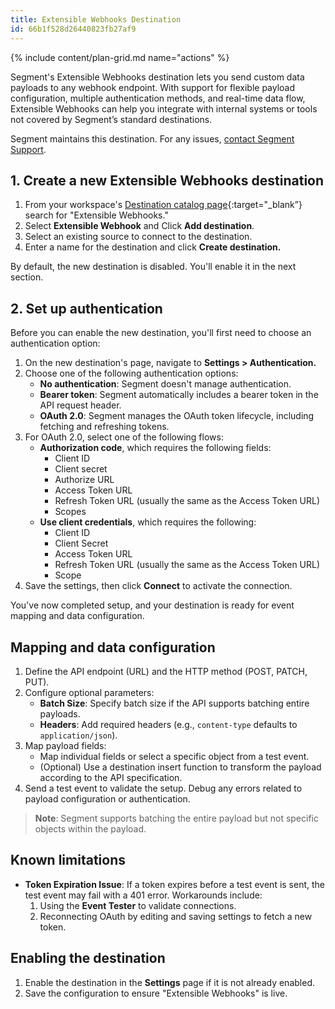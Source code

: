 ```yaml
---
title: Extensible Webhooks Destination
id: 66b1f528d26440823fb27af9
---
```


{% include content/plan-grid.md name="actions" %}

Segment's Extensible Webhooks destination lets you send custom data payloads to any webhook endpoint. With support for flexible payload configuration, multiple authentication methods, and real-time data flow, Extensible Webhooks can help you integrate with internal systems or tools not covered by Segment’s standard destinations.

Segment maintains this destination. For any issues, [contact Segment Support](friends@segment.com).

## 1. Create a new Extensible Webhooks destination

1. From your workspace's [Destination catalog page](https://app.segment.com/goto-my-workspace/destinations/catalog){:target="_blank”} search for "Extensible Webhooks."
2. Select **Extensible Webhook** and Click **Add destination**.
3. Select an existing source to connect to the destination.
4. Enter a name for the destination and click **Create destination.**

By default, the new destination is disabled. You'll enable it in the next section.

## 2. Set up authentication

Before you can enable the new destination, you'll first need to choose an authentication option:

1. On the new destination's page, navigate to **Settings > Authentication.**
2. Choose one of the following authentication options:
   - **No authentication**: Segment doesn't manage authentication.
   - **Bearer token**: Segment automatically includes a bearer token in the API request header.
   - **OAuth 2.0**: Segment manages the OAuth token lifecycle, including fetching and refreshing tokens.
3. For OAuth 2.0, select one of the following flows:
   - **Authorization code**, which requires the following fields:
     - Client ID
     - Client secret
     - Authorize URL
     - Access Token URL
     - Refresh Token URL (usually the same as the Access Token URL)
     - Scopes
   - **Use client credentials**, which requires the following:
     - Client ID
     - Client Secret
     - Access Token URL
     - Refresh Token URL (usually the same as the Access Token URL)
     - Scope
4. Save the settings, then click **Connect** to activate the connection.

You've now completed setup, and your destination is ready for event mapping and data configuration.

## Mapping and data configuration

1. Define the API endpoint (URL) and the HTTP method (POST, PATCH, PUT).
2. Configure optional parameters:
   - **Batch Size**: Specify batch size if the API supports batching entire payloads.
   - **Headers**: Add required headers (e.g., `content-type` defaults to `application/json`).
3. Map payload fields:
   - Map individual fields or select a specific object from a test event.
   - (Optional) Use a destination insert function to transform the payload according to the API specification.
4. Send a test event to validate the setup. Debug any errors related to payload configuration or authentication.

> **Note**: Segment supports batching the entire payload but not specific objects within the payload.

## Known limitations

- **Token Expiration Issue**: If a token expires before a test event is sent, the test event may fail with a 401 error. Workarounds include:
  1. Using the **Event Tester** to validate connections.
  2. Reconnecting OAuth by editing and saving settings to fetch a new token.

## Enabling the destination

1. Enable the destination in the **Settings** page if it is not already enabled.
2. Save the configuration to ensure "Extensible Webhooks" is live.


